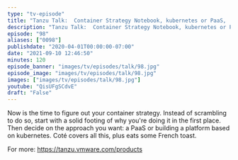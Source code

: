 ```yaml
---
type: "tv-episode"
title: "Tanzu Talk:  Container Strategy Notebook, kubernetes or PaaS,  and why in the first place"
description: "Tanzu Talk:  Container Strategy Notebook, kubernetes or PaaS,  and why in the first place"
episode: "98"
aliases: ["0098"]
publishdate: "2020-04-01T00:00:00-07:00"
date: "2021-09-10 12:46:50"
minutes: 120
episode_banner: "images/tv/episodes/talk/98.jpg"
episode_image: "images/tv/episodes/talk/98.jpg"
images: ["images/tv/episodes/talk/98.jpg"]
youtube: "QisUFgSCdvE"
draft: "False"
---
```


Now is the time to figure out your container strategy. Instead of scrambling to do so, start with a solid footing of why you're doing it in the first place. Then decide on the approach you want: a PaaS or building a platform based on kubernetes. Coté covers all this, plus eats some French toast.

For more: https://tanzu.vmware.com/products